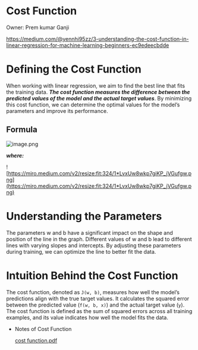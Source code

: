 # Cost Function

Owner: Prem kumar Ganji

https://medium.com/@yennhi95zz/3-understanding-the-cost-function-in-linear-regression-for-machine-learning-beginners-ec9edeecbdde

# **Defining the Cost Function**

When working with linear regression, we aim to find the best line that fits the training data. ***The cost function measures the difference between the predicted values of the model and the actual target values***. By minimizing this cost function, we can determine the optimal values for the model’s parameters and improve its performance.

## Formula

![image.png](Cost%20Function%2010656645436280a7ae14f3d23fe77b87/image.png)

***where:***

![https://miro.medium.com/v2/resize:fit:324/1*LvxUw8wkp7giKP_jVGufgw.png](https://miro.medium.com/v2/resize:fit:324/1*LvxUw8wkp7giKP_jVGufgw.png)

# **Understanding the Parameters**

The parameters w and b have a significant impact on the shape and position of the line in the graph. Different values of w and b lead to different lines with varying slopes and intercepts. By adjusting these parameters during training, we can optimize the line to better fit the data.

# **Intuition Behind the Cost Function**

The cost function, denoted as `J(w, b)`, measures how well the model’s predictions align with the true target values. It calculates the squared error between the predicted value (`f(w, b, x)`) and the actual target value (`y`). The cost function is defined as the sum of squared errors across all training examples, and its value indicates how well the model fits the data.

- Notes of Cost Function
    
    [cost function.pdf](Cost%20Function%2010656645436280a7ae14f3d23fe77b87/cost_function.pdf)